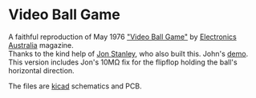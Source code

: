 # Video Ball Game
A faithful reproduction of  May 1976 ["Video Ball Game"](https://archive.org/details/EA1976/EA%201976-05%20May/page/n39/mode/2up) by [Electronics Australia](https://en.wikipedia.org/wiki/Electronics_Australia) magazine.  
Thanks to the kind help of [Jon Stanley](https://www.electronixandmore.com/projects/pong/index.html), who also built this. John's [demo](https://vimeo.com/801468536).  
This version includes Jon's 10MΩ fix for the flipflop holding the ball's horizontal direction.

The files are [kicad](https://www.kicad.org/) schematics and PCB.
